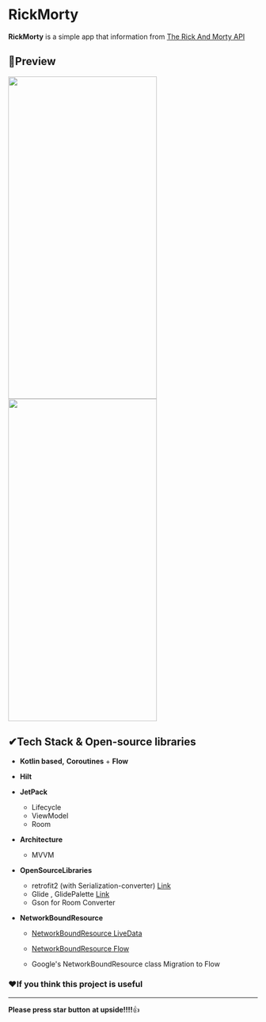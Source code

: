 # RickMorty

**RickMorty** is a simple app that information from [The Rick And Morty API](https://github.com/afuh/rick-and-morty-api)

## 💎Preview

<div>
<img src="https://github.com/SSong-develop/RickAndMorty/blob/mvvm/art/preview1.gif" width="300" height="650"/>
<img src="https://github.com/SSong-develop/RickAndMorty/blob/mvvm/art/preview2.gif" width="300" height="650"/>
</div>




## ✔Tech Stack & Open-source libraries

- **Kotlin based,** **Coroutines** + **Flow** 
- **Hilt** 
- **JetPack**
  - Lifecycle
  - ViewModel
  - Room
- **Architecture**
  - MVVM
- **OpenSourceLibraries**
  - retrofit2 (with Serialization-converter) [Link](https://github.com/JakeWharton/retrofit2-kotlinx-serialization-converter)
  - Glide , GlidePalette [Link](https://github.com/bumptech/glide)
  - Gson for Room Converter

- **NetworkBoundResource**

  - [NetworkBoundResource LiveData](https://github.com/android/architecture-components-samples/blob/8874799313/GithubBrowserSample/app/src/main/java/com/android/example/github/repository/NetworkBoundResource.kt) 

  - [NetworkBoundResource Flow](https://github.com/SSong-develop/RickMorty/blob/mvvm/app/src/main/java/com/ssong_develop/rickmorty/network/NetworkBoundResource.kt)
  - Google's NetworkBoundResource class Migration to Flow 



### ❤If you think this project is useful

------------------

**Please press star button** **at upside!!!!**👍
